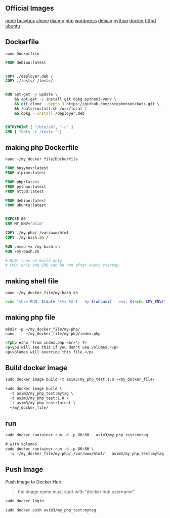 ## Official Images
[node](https://hub.docker.com/_/node)
[busybox](https://hub.docker.com/_/busybox)
[alpine](https://hub.docker.com/_/alpine)
[django](https://hub.docker.com/_/django)
[php](https://hub.docker.com/_/php)
[wordpress](https://hub.docker.com/_/wordpress)
[debian](https://hub.docker.com/_/debian)
[python](https://hub.docker.com/_/python)
[docker](https://hub.docker.com/_/docker)
[httpd](https://hub.docker.com/_/httpd)
[ubuntu](https://hub.docker.com/_/ubuntu)


## Dockerfile
`nano Dockerfile`
```dockerfile
FROM debian:latest


COPY ./deployer.deb /
COPY ./tests/ /tests/


RUN apt-get -y update \
    && apt-get -y install git dpkg python3-venv \
    && git clone --depth 1 https://github.com/sstephenson/bats.git \
    && /bats/install.sh /usr/local \
    && dpkg --install /deployer.deb


ENTRYPOINT [ "/bin/sh", "-c" ]
CMD [ "bats -t /tests " ]
```


## making php Dockerfile
`nano ~/my_docker_file/Dockerfile`
```dockerfile
FROM busybox:latest
FROM alpine:latest

FROM php:latest
FROM python:latest
FROM httpd:latest

FROM debian:latest
FROM ubuntu:latest


EXPOSE 80
ENV MY_ENV="asim"

COPY ./my-php/ /var/www/html
COPY ./my-bash.sh /

RUN chmod +x /my-bash.sh
RUN /my-bash.sh

# RUN: runs on build only.
# CMD: only one CMD can be run after every startup.
```


## making shell file
`nano ~/my_docker_file/my-bash.sh`     
```bash
echo "<br> RUN: $(date '+%x %X') - by $(whoami) - env: $(echo $MY_ENV)" >> /var/www/html/index.php
```


## making php file
`mkdir -p ~/my_docker_file/my-php/`     
`nano     ~/my_docker_file/my-php/index.php`
```html
<?php echo 'from index.php <br>'; ?>
<p>you will see this if you don't use volumes.</p>
<p>volumes will override this file.</p>
```


## Build docker image
```txt
sudo docker image build -t asim3/my_php_test:1.0 ~/my_docker_file/

sudo docker image build \
  -t asim3/my_php_test:mytag \
  -t asim3/my_php_test:1.0 \
  -t asim3/my_php_test:latest \
  ~/my_docker_file/
```


## run
```txt
sudo docker container run -d -p 80:80   asim3/my_php_test:mytag

# with volumes
sudo docker container run -d -p 80:80 \
  -v ~/my_docker_file/my-php/:/var/www/html/   asim3/my_php_test:mytag
```


## Push Image
Push Image to Docker Hub
> the image name must start with "docker hub username"
```txt
sudo docker login

sudo docker push asim3/my_php_test:mytag
```
